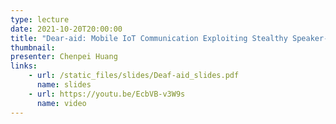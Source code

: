 ```yaml
---
type: lecture
date: 2021-10-20T20:00:00
title: "Dear-aid: Mobile IoT Communication Exploiting Stealthy Speaker-to-gyroscope Channel"
thumbnail: 
presenter: Chenpei Huang
links: 
    - url: /static_files/slides/Deaf-aid_slides.pdf
      name: slides
    - url: https://youtu.be/EcbVB-v3W9s
      name: video
---
```

